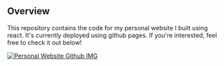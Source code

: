 ## **Overview**

This repository contains the code for my personal website I built using react. It's currently deployed using github pages. If you're interested, feel free to check it out below!

[![Personal Website Github IMG](https://user-images.githubusercontent.com/85847744/125367939-2ce01c00-e347-11eb-889a-9dca4b141ba8.png)](https://wu-wilson.github.io/)
